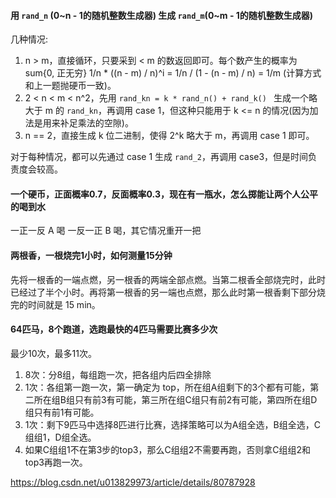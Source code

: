 #### 用 `rand_n` (0~n - 1的随机整数生成器) 生成 `rand_m`(0~m - 1的随机整数生成器)

几种情况: 

1. n > m，直接循环，只要采到 < m 的数返回即可。每个数产生的概率为 sum{0, 正无穷} 1/n * ((n - m) / n)^i = 1/n / (1 - (n - m) / n) = 1/m (计算方式和上一题抛硬币一致)。
2. 2 < n < m < n^2，先用 `rand_kn = k * rand_n() + rand_k() ` 生成一个略大于 m 的 `rand_kn`，再调用 case 1，但这种只能用于 k <= n 的情况(因为加法是用来补足乘法的空隙)。
3. n == 2，直接生成 k 位二进制，使得 2^k 略大于 m，再调用 case 1 即可。

对于每种情况，都可以先通过 case 1 生成 `rand_2`，再调用 case3，但是时间负责度会较高。

#### 一个硬币，正面概率0.7，反面概率0.3，现在有一瓶水，怎么掷能让两个人公平的喝到水

一正一反 A 喝 一反一正 B 喝，其它情况重开一把

#### 两根香，一根烧完1小时，如何测量15分钟

 先将一根香的一端点燃，另一根香的两端全部点燃。当第二根香全部烧完时，此时已经过了半个小时。再将第一根香的另一端也点燃，那么此时第一根香剩下部分烧完的时间就是 15 min。

#### 64匹马，8个跑道，选跑最快的4匹马需要比赛多少次

最少10次，最多11次。

1. 8次：分8组，每组跑一次，把各组内后四全排除
2. 1次：各组第一跑一次，第一确定为 top，所在组A组剩下的3个都有可能，第二所在组B组只有前3有可能，第三所在组C组只有前2有可能，第四所在组D组只有前1有可能。
3. 1次：剩下9匹马中选择8匹进行比赛，选择策略可以为A组全选，B组全选，C组组1，D组全选。
4. 如果C组组1不在第3步的top3，那么C组组2不需要再跑，否则拿C组组2和top3再跑一次。

https://blog.csdn.net/u013829973/article/details/80787928